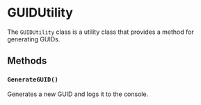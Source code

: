 # GUIDUtility

The `GUIDUtility` class is a utility class that provides a method for generating GUIDs.

## Methods

### `GenerateGUID()`

Generates a new GUID and logs it to the console.
